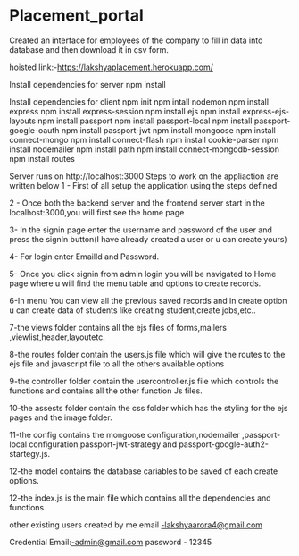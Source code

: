 

# Placement_portal
Created an interface for employees of the company to fill in data into database and then download it in csv form.


hoisted link:-https://lakshyaplacement.herokuapp.com/


Install dependencies for server
npm install

Install dependencies for client
npm init
npm intall nodemon
npm install express
npm install express-session
npm install ejs
npm install express-ejs-layouts
npm install passport
npm install passport-local
npm install passport-google-oauth
npm install passport-jwt
npm install mongoose
npm install connect-mongo
npm install connect-flash
npm install cookie-parser
npm install nodemailer
npm install path
npm install connect-mongodb-session
npm install routes


Server runs on http://localhost:3000
Steps to work on the appliaction are written below 1 - First of all setup the application using the steps defined

2 - Once both the backend server and the frontend server start in the localhost:3000,you will first see the home page

3- In the signin page enter the username and password of the user and press the signIn button(I have already created a user or u can create yours)

4- For login enter EmailId and Password.

5- Once you click signin from admin login you will be navigated to Home page where u will find the menu table and options to create records.

6-In menu You can view all the previous saved records and in create option u can create data of students like creating student,create jobs,etc..

7-the views folder contains all the ejs files of forms,mailers ,viewlist,header,layoutetc.

8-the routes folder contain the users.js file which will give the routes to the ejs file and javascript file to all the others available options

9-the controller folder contain the usercontroller.js file which controls the functions and contains all the other function Js files.

10-the assests folder contain the css folder which has the styling for the ejs pages and the image folder.

11-the config contains the mongoose configuration,nodemailer ,passport-local configuration,passport-jwt-strategy and passport-google-auth2-startegy.js.

12-the model contains the database cariables to be saved of each create options.

12-the index.js is the main file which contains all the dependencies and functions

other existing users created by me email -lakshyaarora4@gmail.com

Credential 
Email:-admin@gmail.com
password - 12345
